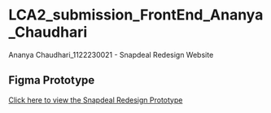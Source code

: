 # LCA2_submission_FrontEnd_Ananya_Chaudhari
Ananya Chaudhari_1122230021 - Snapdeal Redesign Website
## Figma Prototype

[Click here to view the Snapdeal Redesign Prototype](https://www.figma.com/design/4KEEIwH67ztapksN84ywQg/Snapdeal-FrontEnd?node-id=417-5797&t=GjOVt3kBscSV2v9H-1)
